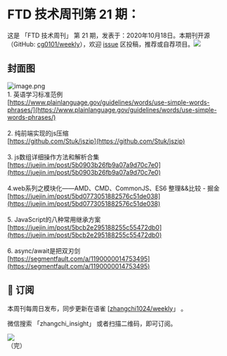 # FTD 技术周刊第 21 期：
这是 「FTD 技术周刊」 第 21 期，发表于：2020年10月18日。本期刊开源（GitHub: [cg0101/weekly](https://github.com/cg0101/weekly)），欢迎 [issue](https://github.com/cg0101/weekly/issues) 区投稿，推荐或自荐项目。![](https://visitor-badge.glitch.me/badge?page_id=cg0101.weekly) <a href="https://www.linkedin.com/in/%E9%A9%B0-%E5%BC%A0-60669710a/">
        </a>
## 封面图


![image.png](https://cdn.nlark.com/yuque/0/2020/png/132503/1605585205664-68a17d8a-ff7f-4fac-8aef-63d75a766a0a.png#height=720&id=hUO6Y&margin=%5Bobject%20Object%5D&name=image.png&originHeight=720&originWidth=1080&originalType=binary&size=1764890&status=done&style=none&width=1080)<br />1. 英语学习标准范例<br />[https://www.plainlanguage.gov/guidelines/words/use-simple-words-phrases/](https://www.plainlanguage.gov/guidelines/words/use-simple-words-phrases/)<br />
<br />2. 纯前端实现的js压缩<br />[https://github.com/Stuk/jszip](https://github.com/Stuk/jszip)<br />
<br />3. js数组详细操作方法和解析合集<br />[https://juejin.im/post/5b0903b26fb9a07a9d70c7e0](https://juejin.im/post/5b0903b26fb9a07a9d70c7e0)<br />
<br />4.web系列之模块化——AMD、CMD、CommonJS、ES6 整理&&比较 - 掘金<br />[https://juejin.im/post/5bd0773051882576c51de038](https://juejin.im/post/5bd0773051882576c51de038)<br />
<br />5. JavaScript的八种常用继承方案<br />[https://juejin.im/post/5bcb2e295188255c55472db0](https://juejin.im/post/5bcb2e295188255c55472db0)<br />
<br />6. async/await是把双刃剑<br />[https://segmentfault.com/a/1190000014753495](https://segmentfault.com/a/1190000014753495)



## 📅 订阅
本周刊每周日发布，同步更新在语雀 [[zhangchi1024/weekly](https://www.yuque.com/zhangchi1024/weekly)」 。


微信搜索 「zhangchi_insight」 或者扫描二维码，即可订阅。
<div align="left"> <img src="https://cdn.nlark.com/yuque/0/2021/jpeg/132503/1640750963398-e8538e9e-6b96-46f7-abff-c93b56bdd377.jpeg?x-oss-process=image%2Fwatermark%2Ctype_d3F5LW1pY3JvaGVp%2Csize_36%2Ctext_5byg6amw%2Ccolor_FFFFFF%2Cshadow_50%2Ct_80%2Cg_se%2Cx_10%2Cy_10%2Fresize%2Cw_426%2Climit_0" ></div>    
    （完）
